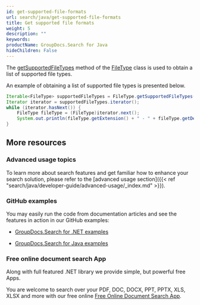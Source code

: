```yaml
---
id: get-supported-file-formats
url: search/java/get-supported-file-formats
title: Get supported file formats
weight: 5
description: ""
keywords: 
productName: GroupDocs.Search for Java
hideChildren: False
---
```

The [getSupportedFileTypes](https://apireference.groupdocs.com/search/java/com.groupdocs.search.results/FileType#getSupportedFileTypes()) method of the [FileType](https://apireference.groupdocs.com/search/java/com.groupdocs.search.results/FileType) class is used to obtain a list of supported file types.

An example of obtaining a list of supported file types is presented below.



```java
Iterable<FileType> supportedFileTypes = FileType.getSupportedFileTypes();
Iterator iterator = supportedFileTypes.iterator();      
while (iterator.hasNext()) {
    FileType fileType = (FileType)iterator.next();
    System.out.println(fileType.getExtension() + " - " + fileType.getDescription());
}
```

## More resources

### Advanced usage topics

To learn more about search features and get familiar how to enhance your search solution, please refer to the [advanced usage section]({{< ref "search/java/developer-guide/advanced-usage/_index.md" >}}).

### GitHub examples

You may easily run the code from documentation articles and see the features in action in our GitHub examples:

*   [GroupDocs.Search for .NET examples](https://github.com/groupdocs-search/GroupDocs.Search-for-.NET)
    
*   [GroupDocs.Search for Java examples](https://github.com/groupdocs-search/GroupDocs.Search-for-Java)
    

### Free online document search App

Along with full featured .NET library we provide simple, but powerful free Apps.

You are welcome to search over your PDF, DOC, DOCX, PPT, PPTX, XLS, XLSX and more with our free online [Free Online Document Search App](https://products.groupdocs.app/search).
